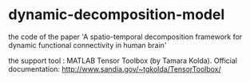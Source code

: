 # dynamic-decomposition-model
the code of the paper 'A spatio-temporal decomposition framework for dynamic functional connectivity in human brain'

the support tool : MATLAB Tensor Toolbox (by Tamara Kolda). Official documentation: http://www.sandia.gov/~tgkolda/TensorToolbox/

